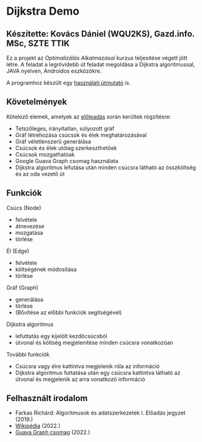 # Dijkstra Demo
**Készítette: Kovács Dániel (WQU2KS), Gazd.info. MSc, SZTE TTIK**
---
Ez a projekt az *Optimalizálás Alkalmazásai* kurzus teljesítése végett jött létre. A feladat a legrövidebb út feladat megoldása a Dijkstra algoritmussal, JAVA nyelven, Androidos eszközökre.

A programhoz készült egy [használati útmutató](https://github.com/KovacsDe17/Dijkstra_Demo/blob/master/UserGuide_OptAlk_KovacsDaniel_WQU2KS.pdf) is.
## Követelmények
Kötelező elemek, amelyek az [előleadás](https://github.com/KovacsDe17/Dijkstra_Demo/blob/master/Beadando_OptAlk_KovacsDaniel_WQU2KS.pdf) során kerültek rögzítésre:
- Tetszőleges, irányítatlan, súlyozott gráf
- Gráf létrehozása csúcsok és élek meghatározásával
- Gráf véletlenszerű generálása
- Csúcsok és élek utólag szerkeszthetőek
- Csúcsok mozgathatóak
- Google Guava Graph csomag használata
- Dijkstra algoritmus lefutása után minden csúcsra látható az összköltség és az oda vezető út

## Funkciók
Csúcs (Node)
- felvétele
- átnevezése
- mozgatása
- törlése

Él (Edge)
- felvétele
- költségének módosítása
- törlése

Gráf (Graph)
- generálása
- törlése
- (Bővítése az előbbi funkciók segítségével)

Dijkstra algoritmus
- lefuttatás egy kijelölt kezdőcsúcsból
- útvonal és költség megjelenítése minden csúcsra vonatkozóan

További funkciók
- Csúcsra vagy élre kattintva megjelenik róla az információ
- Dijkstra algoritmus futtatása után egy csúcsra kattintva látható az útvonal és megjelenik az arra vonatkozó információ

## Felhasznált irodalom
- Farkas Richárd: Algoritmusok és adatszerkezetek I. Előadás jegyzet (2019.)
- [Wikipédia](https://hu.wikipedia.org/wiki/Dijkstra-algoritmus) (2022.)
- [Guava Graph csomag](https://www.javadoc.io/doc/com.google.guava/guava/23.5-android/com/google/common/graph/Graphs.html) (2022.)
